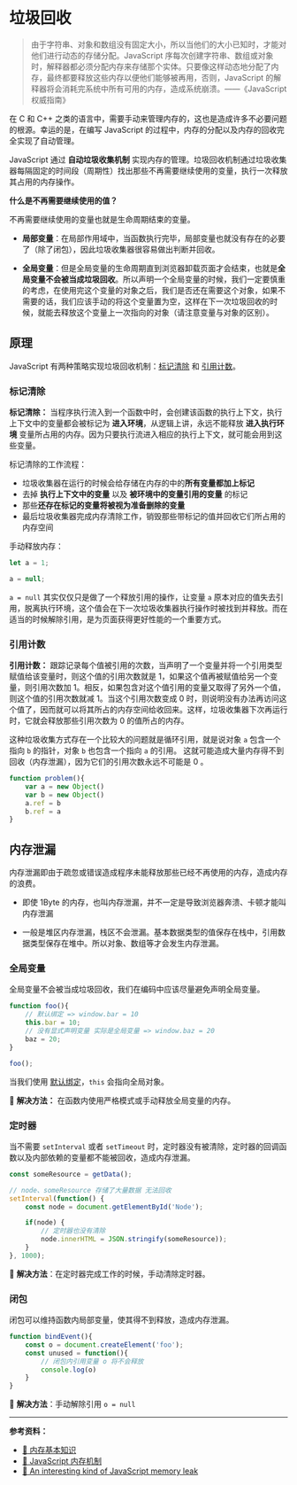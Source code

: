 # 垃圾回收

> 由于字符串、对象和数组没有固定大小，所以当他们的大小已知时，才能对他们进行动态的存储分配。JavaScript 序每次创建字符串、数组或对象时，解释器都必须分配内存来存储那个实体。只要像这样动态地分配了内存，最终都要释放这些内存以便他们能够被再用，否则，JavaScript 的解释器将会消耗完系统中所有可用的内存，造成系统崩溃。——《JavaScript 权威指南》

在 C 和 C++ 之类的语言中，需要手动来管理内存的，这也是造成许多不必要问题的根源。幸运的是，在编写 JavaScript 的过程中，内存的分配以及内存的回收完全实现了自动管理。

JavaScript 通过 **自动垃圾收集机制** 实现内存的管理。垃圾回收机制通过垃圾收集器每隔固定的时间段（周期性）找出那些不再需要继续使用的变量，执行一次释放其占用的内存操作。

**什么是不再需要继续使用的值？**

不再需要继续使用的变量也就是生命周期结束的变量。

* **局部变量**：在局部作用域中，当函数执行完毕，局部变量也就没有存在的必要了（除了闭包），因此垃圾收集器很容易做出判断并回收。

* **全局变量**：但是全局变量的生命周期直到浏览器卸载页面才会结束，也就是**全局变量不会被当成垃圾回收**。所以声明一个全局变量的时候，我们一定要慎重的考虑，在使用完这个变量的对象之后，我们是否还在需要这个对象，如果不需要的话，我们应该手动的将这个变量置为空，这样在下一次垃圾回收的时候，就能去释放这个变量上一次指向的对象（请注意变量与对象的区别）。

## 原理

JavaScript 有两种策略实现垃圾回收机制：[标记清除](#标记清除) 和 [引用计数](引用计数)。

### 标记清除

**标记清除：** 当程序执行流入到一个函数中时，会创建该函数的执行上下文，执行上下文中的变量都会被标记为 **进入环境**，从逻辑上讲，永远不能释放 **进入执行环境** 变量所占用的内存。因为只要执行流进入相应的执行上下文，就可能会用到这些变量。

标记清除的工作流程：

* 垃圾收集器在运行的时候会给存储在内存的中的**所有变量都加上标记**
* 去掉 **执行上下文中的变量** 以及 **被环境中的变量引用的变量** 的标记
* 那些**还存在标记的变量将被视为准备删除的变量**
* 最后垃圾收集器完成内存清除工作，销毁那些带标记的值并回收它们所占用的内存空间

手动释放内存：

```js
let a = 1;

a = null;
```

`a = null` 其实仅仅只是做了一个释放引用的操作，让变量 `a` 原本对应的值失去引用，脱离执行环境，这个值会在下一次垃圾收集器执行操作时被找到并释放。而在适当的时候解除引用，是为页面获得更好性能的一个重要方式。

### 引用计数

**引用计数：** 跟踪记录每个值被引用的次数，当声明了一个变量并将一个引用类型赋值给该变量时，则这个值的引用次数就是 1，如果这个值再被赋值给另一个变量，则引用次数加 1。相反，如果包含对这个值引用的变量又取得了另外一个值，则这个值的引用次数就减 1。当这个引用次数变成 0 时，则说明没有办法再访问这个值了，因而就可以将其所占的内存空间给收回来。这样，垃圾收集器下次再运行时，它就会释放那些引用次数为 0 的值所占的内存。

这种垃圾收集方式存在一个比较大的问题就是循环引用，就是说对象 `a` 包含一个指向 `b` 的指针，对象 `b` 也包含一个指向 `a` 的引用。 这就可能造成大量内存得不到回收（内存泄漏），因为它们的引用次数永远不可能是 0 。

```js
function problem(){
    var a = new Object()
    var b = new Object()
    a.ref = b
    b.ref = a
}
```

## 内存泄漏

内存泄漏即由于疏忽或错误造成程序未能释放那些已经不再使用的内存，造成内存的浪费。

* 即使 1Byte 的内存，也叫内存泄漏，并不一定是导致浏览器奔溃、卡顿才能叫内存泄漏

* 一般是堆区内存泄漏，栈区不会泄漏。基本数据类型的值保存在栈中，引用数据类型保存在堆中。所以对象、数组等才会发生内存泄漏。

### 全局变量

全局变量不会被当成垃圾回收，我们在编码中应该尽量避免声明全局变量。

```js
function foo(){
    // 默认绑定 => window.bar = 10
    this.bar = 10;
    // 没有显式声明变量 实际是全局变量 => window.baz = 20
    baz = 20;
}

foo();
```

当我们使用 [默认绑定](../execution/this.md#默认绑定)，`this` 会指向全局对象。

🔧 **解决方法：** 在函数内使用严格模式或手动释放全局变量的内存。

### 定时器

当不需要 `setInterval` 或者 `setTimeout` 时，定时器没有被清除，定时器的回调函数以及内部依赖的变量都不能被回收，造成内存泄漏。

```js
const someResource = getData();

// node、someResource 存储了大量数据 无法回收
setInterval(function() {
    const node = document.getElementById('Node');

    if(node) {
        // 定时器也没有清除
        node.innerHTML = JSON.stringify(someResource));
    }
}, 1000);
```

🔧 **解决方法**：在定时器完成工作的时候，手动清除定时器。

### 闭包

闭包可以维持函数内局部变量，使其得不到释放，造成内存泄漏。

```js
function bindEvent(){
    const o = document.createElement('foo');
    const unused = function(){
        // 闭包内引用变量 o 将不会释放
        console.log(o)
    }
}
```

🔧 **解决方法**：手动解除引用 `o = null`

---

**参考资料：**

* [📝 内存基本知识](<https://segmentfault.com/a/1190000006104910>)
* [📝 JavaScript 内存机制](<https://juejin.im/post/5b10ba336fb9a01e66164346>)
* [📝 An interesting kind of JavaScript memory leak](<https://blog.meteor.com/an-interesting-kind-of-javascript-memory-leak-8b47d2e7f156>)